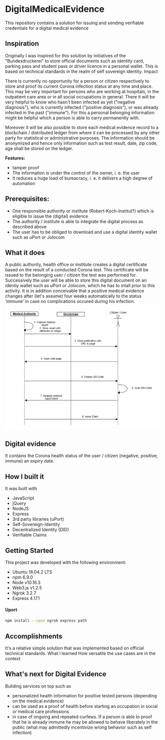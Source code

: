 # DigitalMedicalEvidence
This repository contains a solution for issuing and sending verifiable credentials for a digital medical evidence

## Inspiration

Originally I was inspired for this solution by initiatives of the "Bundesdruckerei" to store official documents such as identity card, parking pass and student pass or driver licence in a personal wallet. This is based on technical standards in the realm of self sovereign identity.
Impact

There is currently no opportunity for a person or citizen respectively to store and proof its current Corona infection status at any time and place. This may be very important for persons who are working at hospitals, in the outpatient care area or in all social occupations in general. There it will be very helpful to know who hasn't been infected as yet ("negative diagnosis"), who is currently infected ("positive diagnosis"), or was already infected in the past ("immune"). For this a personal belonging information might be helpful which a person is able to carry permanently with.

Moreover it will be also possible to store each medical evidence record to a blockchain / distributed ledger from where it can be processed by any other party for statistical or administrative purposes. The information should be anonymized and hence only information such as test result, date, zip code, age shall be stored on the ledger.

**Features:**

* tamper proof
* The information is under the control of the owner, i. e. the user
* It reduces a huge load of bureacracy, i. e. it delivers a high degree of automation

## Prerequisites:

* One responsible authority or institute (Robert-Koch-Institut?) which is eligible to issue the (digital) evidence
* The authority / institute is able to integrate the digital process as described above
* The user has to be obliged to download and use a digital identity wallet such as uPort or Jolocom

## What it does

A public authority, health office or institute creates a digital certificate based on the result of a conducted Corona test.
This certificate will be issued to the belonging user / citizen the test was performed for.
Successively the user will be able to store this digital document on an identiy wallet such as uPort or Jolocom, which he has to intall prior to this activity.
It is in addition conceivable that a positive medical evidence changes after (let's assume) four weeks automatically to the status 'immune' in case no complications occured during his infection.
![Alt text](/src/images/Digital_Evidence_Ablauf_Diagramm.png?raw=true "Process Flow Chart")

## Digital evidence

It contains the Corona health status of the user / citizen (negative, positive, immune)
an expiry date.

## How I built it

It was built with
* JavaScript
* jQuery
* NodeJS
* Express
* 3rd party libraries (uPort)
* Self-Sovereign-Identity
* Decentralized Identity (DID)
* Verifiable Claims

## Getting Started

This project was developed with the following environment:

- Ubuntu 18.04.2 LTS
- npm 6.9.0
- Node v10.16.3
- Web3.js v1.2.5
- Ngrok 3.2.7
- Express 4.17.1

#### Uport
```.sh
npm install --save ngrok express path
```


## Accomplishments

It's a relative simple solution that was implemented based on official technical standards.
What I learned
How versatile the use cases are in the context

## What's next for Digital Evidence

Building services on top such as
* personalized health information for positive tested persons (depending on the medical evidence)
* can be used as a proof of health before starting an occupation in social or medical care professions
* in case of ongoing and repeated curfews. If a person is able to proof that he is already immune he may be allowed to behave liberately in the public    (what may admittedly incentivize wrong behavior such as self infection)



